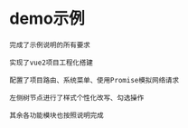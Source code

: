 # demo示例

```
完成了示例说明的所有要求

实现了vue2项目工程化搭建

配置了项目路由、系统菜单、使用Promise模拟网络请求

左侧树节点进行了样式个性化改写、勾选操作

其余各功能模块也按照说明完成
```


